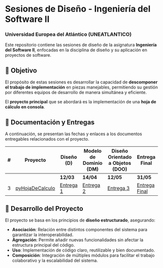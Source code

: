 # Sesiones de Diseño - Ingeniería del Software II  

### Universidad Europea del Atlántico (UNEATLANTICO)  

Este repositorio contiene las sesiones de diseño de la asignatura **Ingeniería del Software II**, enfocadas en la disciplina de diseño y su aplicación en proyectos de software.  

## 📌 Objetivo  
El propósito de estas sesiones es desarrollar la capacidad de **descomponer el trabajo de implementación** en piezas manejables, permitiendo su gestión por diferentes equipos de desarrollo de manera simultánea y eficiente.  

El **proyecto principal** que se abordará es la implementación de una **hoja de cálculo en consola**.

## 📂 Documentación y Entregas  

A continuación, se presentan las fechas y enlaces a los documentos entregables relacionados con el proyecto.  

<div align="center">

| # | Proyecto | Diseño (D) | Modelo de Dominio (DM) | Diseño Orientado a Objetos (DOO) | Entrega Final |
|---|----------|------------|-------------------------|----------------------------------|--------------|
| | | **12/03** | **14/04** | **12/05** | **31/05** |
| 3 | [pyHojaDeCalculo](https://github.com/puntoReflex/pyHojaDeCalculo/blob/main/enunciado.md) | [Entrega 1](/documentos/entregas.d.md) | [Entrega 2](/documentos/entregas.dM.md) | [Entrega 3](/documentos/entregas.dOO.md) | [Entrega Final]() |

</div>  

## 🚀 Desarrollo del Proyecto  

El proyecto se basa en los principios de **diseño estructurado**, asegurando:  
- **Asociación**: Relación entre distintos componentes del sistema para garantizar la interoperabilidad.  
- **Agregación**: Permite añadir nuevas funcionalidades sin afectar la estructura principal del código.  
- **Uso**: Implementación de código claro, reutilizable y bien documentado.  
- **Composición**: Integración de múltiples módulos para facilitar el trabajo colaborativo y la escalabilidad del sistema.  

